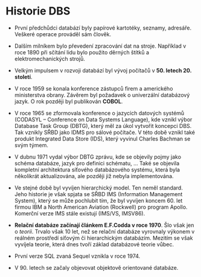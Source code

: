   # Historie DBS
  
- První předchůdci databází byly papírové kartotéky, seznamy, adresáře. Veškeré operace prováděl sám člověk.

- Dalším milníkem bylo převedení zpracování dat na stroje. Například v roce 1890 při sčítání lidu bylo použito děrných štítků a elektromechanických strojů.

- Velkým impulsem v rozvoji databází byl vývoj počítačů v **50. letech 20. století**.

- V roce 1959 se konala konference zástupců firem a amerického ministerstva obrany. Závěrem byl požadavek o univerzální databázový jazyk. O rok později byl publikován **COBOL**.

- V roce 1965 se zformovala konference o jazycích datových systémů (CODASYL – Conference on Data Systems Language), kde vznikl výbor Database Task Group (DBTG), který měl za úkol vytvořit koncepci DBS. Tak vznikly SŘBD jako IDMS pro sálové počítače. V této době vznikl také produkt Integrated Data Store (IDS), který vyvinul Charles Bachman se svým týmem.

- V dubnu 1971 vydal výbor DBTG zprávu, kde se objevily pojmy jako schéma databáze, jazyk pro definici schématu, … Také se objevila kompletní architektura síťového databázového systému, která byla několikrát aktualizována, ale později již nebyla implementována.

- Ve stejné době byl vyvíjen hierarchický model. Ten neměl standard. Jeho historie je však spjata se SŘBD IMS (Information Management System), který se může pochlubit tím, že byl vyvíjen koncem 60. let firmou IBM a North American Aviation (Rockwell) pro program Apollo. Komerční verze IMS stále existují (IMS/VS, IMSV86).

- **Relační databáze začínají článkem E.F.Codda v roce 1970**. Šlo však jen o *teorii*. Trvalo však 10 let, než se relační databáze vyrovnaly výkonem v reálném prostředí síťovým či hierarchickým databázím. Mezitím se však vyvíjela teorie, která dnes tvoří základ databázové teorie vůbec.

- První verze SQL zvaná Sequel vznikla v roce 1974.

- V 90. letech se začaly objevovat objektově orientované databáze.